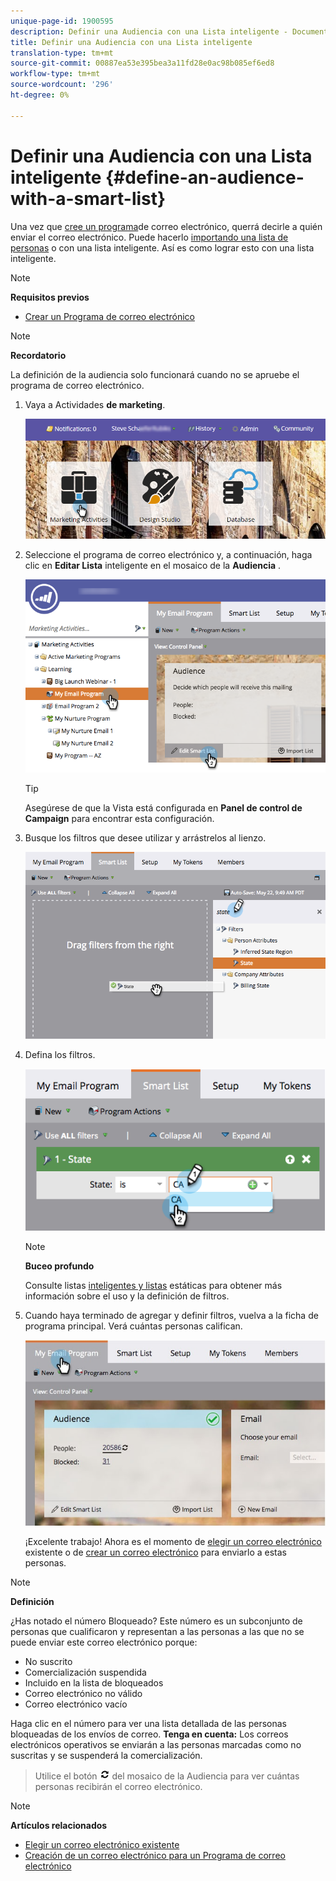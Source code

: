 ```yaml
---
unique-page-id: 1900595
description: Definir una Audiencia con una Lista inteligente - Documentos de marketing - Documentación del producto
title: Definir una Audiencia con una Lista inteligente
translation-type: tm+mt
source-git-commit: 00887ea53e395bea3a11fd28e0ac98b085ef6ed8
workflow-type: tm+mt
source-wordcount: '296'
ht-degree: 0%

---
```



# Definir una Audiencia con una Lista inteligente {#define-an-audience-with-a-smart-list}

Una vez que [cree un programa](../../../../product-docs/email-marketing/email-programs/creating-an-email-program/create-an-email-program.md)de correo electrónico, querrá decirle a quién enviar el correo electrónico. Puede hacerlo [importando una lista de personas](define-an-audience-by-importing-a-list.md) o con una lista inteligente. Así es como lograr esto con una lista inteligente.

>[!NOTE]
>
>**Requisitos previos**
>
>* [Crear un Programa de correo electrónico](../../../../product-docs/email-marketing/email-programs/creating-an-email-program/create-an-email-program.md)

>



>[!NOTE]
>
>**Recordatorio**
>
>La definición de la audiencia solo funcionará cuando no se apruebe el programa de correo electrónico.

1. Vaya a Actividades **de marketing**.

   ![](assets/login-marketing-activities.png)

1. Seleccione el programa de correo electrónico y, a continuación, haga clic en **Editar Lista** inteligente en el mosaico de la **Audiencia** .

   ![](assets/2017-05-22-09-46-37.png)

   >[!TIP]
   >
   >Asegúrese de que la Vista está configurada en **Panel de control de Campaign** para encontrar esta configuración.

1. Busque los filtros que desee utilizar y arrástrelos al lienzo.

   ![](assets/dragstate.png)

1. Defina los filtros.

   ![](assets/image2014-9-12-11-3a1-3a14.png)

   >[!NOTE]
   >
   >**Buceo profundo**
   >
   >
   >Consulte listas [inteligentes y listas](http://docs.marketo.com/display/docs/smart+lists+and+static+lists) estáticas para obtener más información sobre el uso y la definición de filtros.

1. Cuando haya terminado de agregar y definir filtros, vuelva a la ficha de programa principal. Verá cuántas personas califican.

   ![](assets/myemailprogram.jpg)

   ¡Excelente trabajo! Ahora es el momento de [elegir un correo electrónico](../../../../product-docs/email-marketing/email-programs/email-program-actions/choose-an-existing-email.md) existente o de [crear un correo electrónico](../../../../product-docs/email-marketing/email-programs/email-program-actions/create-an-email-for-an-email-program.md) para enviarlo a estas personas.

>[!NOTE]
>
>**Definición**
>
>¿Has notado el número Bloqueado? Este número es un subconjunto de personas que cualificaron y representan a las personas a las que no se puede enviar este correo electrónico porque:
>
>* No suscrito
>* Comercialización suspendida
>* Incluido en la lista de bloqueados
>* Correo electrónico no válido
>* Correo electrónico vacío

>
>
Haga clic en el número para ver una lista detallada de las personas bloqueadas de los envíos de correo. **Tenga en cuenta:** Los correos electrónicos operativos se enviarán a las personas marcadas como no suscritas y se suspenderá la comercialización.
>
>Utilice el botón ![—](assets/image2014-10-23-16-3a32-3a36.png) del mosaico de la Audiencia para ver cuántas personas recibirán el correo electrónico.

>[!NOTE]
>
>**Artículos relacionados**
>
>* [Elegir un correo electrónico existente](../../../../product-docs/email-marketing/email-programs/email-program-actions/choose-an-existing-email.md)
>* [Creación de un correo electrónico para un Programa de correo electrónico](../../../../product-docs/email-marketing/email-programs/email-program-actions/create-an-email-for-an-email-program.md)

>



